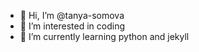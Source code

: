 - 👋 Hi, I’m @tanya-somova
- 👀 I’m interested in coding
- 🌱 I’m currently learning python and jekyll


<!---
tanya-somova/tanya-somova is a ✨ special ✨ repository because its `README.md` (this file) appears on your GitHub profile.
You can click the Preview link to take a look at your changes.
--->
